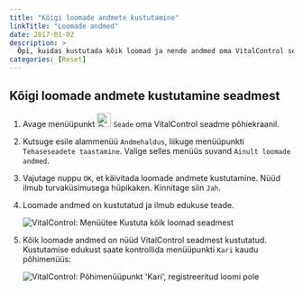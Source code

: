 ```yaml
---
title: "Kõigi loomade andmete kustutamine"
linkTitle: "Loomade andmed"
date: 2017-01-02
description: >
  Õpi, kuidas kustutada kõik loomad ja nende andmed oma VitalControl seadmest.
categories: [Reset]
---
```

## Kõigi loomade andmete kustutamine seadmest

1. Avage menüüpunkt <img src="/icons/device.svg" width="25" align="bottom" alt="Device" /> `Seade` oma VitalControl seadme põhiekraanil.

1. Kutsuge esile alammenüü `Andmehaldus`, liikuge menüüpunkti `Tehaseseadete taastamine`. Valige selles menüüs suvand `Ainult loomade andmed`.

1. Vajutage nuppu `OK`, et käivitada loomade andmete kustutamine. Nüüd ilmub turvaküsimusega hüpikaken. Kinnitage siin `Jah`.

1. Loomade andmed on kustutatud ja ilmub edukuse teade.

   ![VitalControl: Menüütee Kustuta kõik loomad seadmest](../images/eraseanimals.png "Kustuta kõik loomad")

1. Kõik loomade andmed on nüüd VitalControl seadmest kustutatud. Kustutamise edukust saate kontrollida menüüpunkti `Kari` kaudu põhimenüüs:

   ![VitalControl: Põhimenüüpunkt 'Kari', registreeritud loomi pole](../images/no-animals.png "Registreeritud loomi pole")
